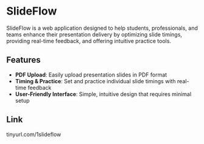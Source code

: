 # SlideFlow

SlideFlow is a web application designed to help students, professionals, and teams enhance their presentation delivery by optimizing slide timings, providing real-time feedback, and offering intuitive practice tools.

## Features

- **PDF Upload**: Easily upload presentation slides in PDF format
- **Timing & Practice**: Set and practice individual slide timings with real-time feedback
- **User-Friendly Interface**: Simple, intuitive design that requires minimal setup

## Link
tinyurl.com/1slideflow
